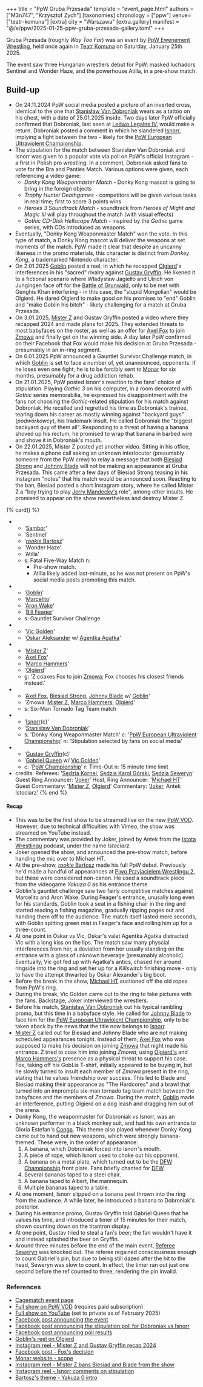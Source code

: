 +++
title = "PpW Gruba Przesada"
template = "event_page.html"
authors = ["M3n747", "Krzysztof Zych"]
[taxonomies]
chronology = ["ppw"]
venue=["teatr-komuna"]
[extra]
city = "Warszawa"
[extra.gallery]
manifest = "@/e/ppw/2025-01-25-ppw-gruba-przesada-gallery.toml"
+++

Gruba Przesada (roughly _Way Too Far_) was an event by [PpW Ewenement Wrestling](@/o/ppw.md), held once again in [Teatr Komuna](@/v/teatr-komuna.md) on Saturday, January 25th 2025.

The event saw three Hungarian wrestlers debut for PpW: masked luchadors Sentinel and Wonder Haze, and the powerhouse Atilla, in a pre-show match.

## Build-up

* On 24.11.2024 PpW social media posted a picture of an inverted cross, identical to the one that [Stanisław Van Dobroniak](@/w/stanislaw-van-dobroniak.md) wears as a tattoo on his chest, with a date of 25.01.2025 inside.
  Two days later PpW officially confirmed that Dobroniak, last seen at [Ledwo Legalne IV](@/e/ppw/2024-06-08-ppw-ledwo-legalne-4.md), would make a return.
  Dobroniak posted a comment in which he slandered [Isnorr](@/w/isnorr.md), implying a fight between the two - likely for the [PpW European Ultraviolent Championship](@/c/ppw-european-ultraviolent-championship.md).
* The stipulation for the match between Stanisław Van Dobroniak and Isnorr was given to a popular vote via poll on PpW's official Instagram - a first in Polish pro wrestling.
  In a comment, Dobroniak asked fans to vote for the Bra and Panties Match. Various options were given, each referencing a video game:
  * _Donky Kong Weaponmaster Match_ - Donky Kong mascot is going to bring in the foreign objects
  * _Trophy Hunter Deathgames_ - competitors will be given various tasks in real time; first to score 3 points wins
  * _Heroes 3 Soundtrack Match_ - soundtrack from _Heroes of Might and Magic III_ will play throughout the match (with visual effects)
  * _Gothic CD-Disk Hellscape Match_ - inspired by the _Gothic_ game series, with CDs introduced as weapons.
* Eventually, "Donky Kong Weaponmaster Match" won the vote. In this type of match, a Donky Kong mascot will deliver the weapons at set moments of the match.
  PpW made it clear that despite an uncanny likeness in the promo materials, this character is distinct from _Donkey Kong_, a trademarked Nintendo character.
* On 2.01.2025 [Goblin](@/w/goblin.md) posted a reel, in which he recapped [Olgierd](@/w/olgierd.md)'s interferences in his "sacred" rivalry against [Gustav Gryffin](@/w/gustav-gryffin.md).
  He likened it to a fictional scenario where Władysław Jagiełło and Ulrich von Jungingen face off for the [Battle of Grunwald][bitwa-pod-grunwaldem], only to be met with Genghis Khan interfering - in this case, the "stupid Mongolian" would be Olgierd.
  He dared Olgierd to make good on his promises to "end" Goblin and "make Goblin his bitch" - likely challenging for a match at Gruba Przesada.
* On 3.01.2025, [Mister Z](@/w/mister-z.md) and Gustav Gryffin posted a video where they recapped 2024 and made plans for 2025.
  They extended threats to most babyfaces on the roster, as well as an offer for [Axel Fox](@/w/axel-fox.md) to join [Zmowa](@/tt/zmowa.md) and finally get on the winning side. A day later PpW confirmed on their Facebook that Fox would make his decision at Gruba Przesada - presumably in an in-ring segment.
* On 6.01.2025 PpW announced a Gauntlet Survivor Challenge match, in which [Goblin](@/w/goblin.md) is set to face a number of, yet unannounced, opponents. If he loses even one fight, he is to be forcibly sent to [Monar][monar] for six months, presumably for a drug addiction rehab.
* On 21.01.2025, PpW posted Isnorr's reaction to the fans' choice of stipulation.
  Playing _Gothic 3_ on his computer, in a room decorated with _Gothic_ series memorabilia, he expressed his disappointment with the fans not choosing the _Gothic_-related stipulation for his match against Dobroniak.
  He recalled and regretted his time as Dobroniak's trainee, tearing down his career as mostly winning against "backyard guys" (_podwórkowcy_), his trademark insult.
  He called Dobroniak the "biggest backyard guy of them all". Responding to a threat of having a banana shoved up his rectum, he promised to wrap that banana in barbed wire and shove it in Dobroniak's mouth.
* On 22.01.2025, Mister Z posted yet another video. Sitting in his office, he makes a phone call asking an unknown interlocutor (presumably someone from the PpW crew) to relay a message that both [Biesiad Strong](@/w/biesiad.md) and [Johnny Blade](@/w/johnny-blade.md) will not be making an appearance at Gruba Przesada.
  This came after a few days of Biesiad Strong teasing in his Instagram "notes" that his match would be announced soon. Reacting to the ban, Biesiad posted a short Instagram story, where he called Mister Z a "boy trying to play [Jerry Mandecky's](@/w/jerry-mandecky.md) role", among other insults. He promised to appear on the show nevertheless and destroy Mister Z.

{% card() %}
- - '[Sambor](@/w/sambor.md)'
  - 'Sentinel'
  - '[_rookie_ Bartosz](@/w/plata.md)'
  - 'Wonder Haze'
  - 'Atilla'
  - s: Fatal Five-Way Match
    n:
      - Pre-show match.
      - Atilla likely added last-minute, as he was not present on PpW's social media posts promoting this match.
- - '[Goblin](@/w/goblin.md)'
  - '[Marcelito](@/w/marcelito.md)'
  - '[Aron Wake](@/w/aron-wake.md)'
  - '[Bill Feager](@/w/feager.md)'
  - s: Gauntlet Survivor Challenge
- - '[Vic Golden](@/w/vic-golden.md)'
  - '[Oskar Aleksander](@/w/oskar-aleksander.md) w/ [Agentka Agatka](@/w/agentka-agatka.md)'
- - '[Mister Z](@/w/mister-z.md)'
  - '[Axel Fox](@/w/axel-fox.md)'
  - '[Marco Hammers](@/w/marco-hammers.md)'
  - '[Olgierd](@/w/olgierd.md)'
  - g: 'Z coaxes Fox to join [Zmowa](@/tt/zmowa.md); Fox chooses his closest friends instead.'
- - '[Axel Fox](@/w/axel-fox.md), [Biesiad Strong](@/w/biesiad.md), [Johnny Blade](@/w/johnny-blade.md) w/ [Goblin](@/w/goblin.md)'
  - 'Zmowa: [Mister Z](@/w/mister-z.md), [Marco Hammers](@/w/marco-hammers.md), [Olgierd](@/w/olgierd.md)'
  - s: Six-Man Tornado Tag Team match
- - '[Isnorr](@/w/isnorr.md)(c)'
  - '[Stanisław Van Dobroniak](@/w/stanislaw-van-dobroniak.md)'
  - s: 'Donky Kong Weaponmaster Match'
    c: '[PpW European Ultraviolent Championship](@/c/ppw-european-ultraviolent-championship.md)'
    n: 'Stipulation selected by fans on social media'
- - '[Gustav Gryffin](@/w/gustav-gryffin.md)(c)'
  - '[Gabriel Queen](@/w/gabriel-queen.md) w/ [Vic Golden](@/w/vic-golden.md)'
  - c: '[PpW Championship](@/c/ppw-championship.md)'
    r: Time-Out
    n: 15 minute time limit
- credits:
    Referees: '[Sędzia Kornel](@/w/sedzia-kornel.md), [Sędzia Karol Górski](@/w/madman-charlie.md), [Sędzia Seweryn](@/w/sedzia-seweryn.md)'
    Guest Ring Announcer: '[Joker](@/w/joker.md)'
    Host, Ring Announcer: '[Michael HT](@/w/michael-ht.md)'
    Guest Commentary: '[Mister Z](@/w/mister-z.md), [Olgierd](@/w/olgierd.md)'
    Commentary: '[Joker](@/w/joker.md), Antek Istociarz'
{% end %}

#### Recap

* This was to be the first show to be streamed live on the new [PpW VOD][ppw-vod]. However, due to technical difficulties with Vimeo, the show was streamed on YouTube instead.
* The commentary was provided by Joker, joined by Antek from the [Istota Wrestlingu][istota] podcast, under the name _Istociarz_.
* Joker opened the show, and announced the pre-show match, before handing the mic over to Michael HT.
* At the pre-show, [_rookie_ Bartosz](@/w/plata.md) made his full PpW debut. Previously he'd made a handful of appearances at [Piwo Przyjacielem Wrestlingu 2](@/e/ppw/2024-11-15-ppw-piwo-przyjacielem-wrestlingu-2.md), but these were considered non-canon. He used a soundtrack piece from the videogame _Yakuza 0_ as his entrance theme.
* Goblin's gauntlet challenge saw two fairly competitive matches against Marcelito and Aron Wake. During Feager's entrance, unusally long even for his standards, Goblin took a seat in a fishing chair in the ring and started reading a fishing magazine, gradually ripping pages out and handing them off to the audience. The match itself lasted mere seconds, with Goblin spitting green mist in Feager's face and rolling him up for a three-count.
* At one point in Oskar vs Vic, Oskar's valet Agentka Agatka distracted Vic with a long kiss on the lips. The match saw many physcial interferences from her, a deviation from her usually standing on the entrance with a glass of unknown beverage (presumably alcoholic). Eventually, Vic got fed up with Agatka's antics, chased her around ringside into the ring and set her up for a _Killswitch_ finishing move - only to have the attempt thwarted by Oskar Alexander's big boot.
* Before the break in the show, [Michael HT](@/w/michael-ht.md) auctioned off the old ropes from PpW's ring.
* During the break, Vic Golden came out to the ring to take pictures with the fans. Backstage, Joker interviewed the wrestlers.
* Before his match, [Stanisław Van Dobroniak](@/w/stanislaw-van-dobroniak.md) cut his typical rambling promo, but this time in a babyface style. He called for [Johnny Blade](@/w/johnny-blade.md) to face him for the [PpW European Ultraviolent Championship](@/c/ppw-european-ultraviolent-championship.md), only to be taken aback by the news that the title now belongs to [Isnorr](@/w/isnorr.md).
* [Mister Z](@/w/mister-z.md) called out for Biesiad and Johnny Blade who are not making scheduled appearances tonight. Instead of them, [Axel Fox](@/w/axel-fox.md) who was supposed to make his decision on joining [Zmowa](@/tt/zmowa.md) that night made his entrance. Z tried to coax him into joining _Zmowa_, using [Olgierd's](@/w/olgierd.md) and [Marco Hammers's](@/w/marco-hammers.md) presence as a physical threat to support his case. Fox, taking off his GobLis T-shirt, initially appeared to be buying in, but he slowly turned to insult each member of _Zmowa_ present in the ring, stating that he values friendship over success. This led to Blade and Biesiad making their appearance as "The Hardcores" and a brawl that turned into an impromptu six-man tornado tag team match between the babyfaces and the members of _Zmowa_. During the match, [Goblin](@/w/goblin.md) made an interference, putting Olgierd on a dog leash and dragging him out of the arena.
* Donky Kong, the weaponmaster for Dobroniak vs Isnorr, was an unknown performer in a black monkey suit, and had his own entrance to Gloria Estefan's [Conga][conga]. This theme also played whenever Donky Kong came out to hand out new weapons, which were strongly banana-themed. These were, in the order of appearance:
  1. A banana, which Dobroniak forced into Isnorr's mouth.
  2. A piece of rope, which Isnorr used to choke out his opponent.
  3. A banana on a metal plate, which turned out to be the [DFW Championship](@/c/dfw-championship.md) front plate. Fans briefly chanted for [DFW](@/o/dfw.md).
  4. Several bananas taped to a steel chair.
  5. A banana taped to Albert, the mannequin.
  6. Multiple bananas taped to a table.
* At one moment, Isnorr slipped on a banana peel thrown into the ring from the audience. A while later, he introduced a banana to Dobroniak's posterior.
* During his entrance promo, Gustav Gryffin told Gabriel Queen that he values his time, and introduced a timer of 15 minutes for their match, shown counting down on the titantron display.
* At one point, Gustav tried to steal a fan's beer; the fan wouldn't have it and instead splashed the beer on Gryffin.
* Around three minutes before the end of the main event, [Referee Seweryn](@/w/sedzia-seweryn.md) was knocked out. The referee regained consciousness enough to count Gabriel's pin, but due to being still dazed after the hit to the head, Seweryn was slow to count. In effect, the timer ran out just one second before the ref counted to three, rendering the pin invalid.

### References

* [Cagematch event page](https://www.cagematch.net/?id=1&nr=418108)
* [Full show on PpW VOD](https://ppw-ewenementpl.vhx.tv/ppw-full-shows-dvd-version/season:3/videos/gruba-przesada-25-full-show) (requires paid subscription)
* [Full show on YouTube](https://www.youtube.com/watch?v=7BqcLexnnFI) (set to private as of February 2025)
* [Facebook post announcing the event](https://www.facebook.com/OficjalnePPW/posts/pfbid02anoMmnN9g8ziEqr7t1jXhipXyGJzCvY3aHfZRyWHvsDfscrBkNh3i8SFXZPWMVMRl)
* [Facebook post announcing the stipulation poll for Dobroniak vs Isnorr](https://www.facebook.com/photo/?fbid=1114549990675392&set=a.499910772139320)
* [Facebook post announcing poll results](https://www.facebook.com/OficjalnePPW/posts/pfbid02LJth2szqUbP67RwvSKCARjpKQJPmkyxdVYAadC9aaLPGrwmjTjf7aeGAdGKScmjql)
* [Goblin's reel on Olgierd](https://www.facebook.com/reel/8908777399206097)
* [Instagram reel - Mister Z and Gustav Gryffin recap 2024](https://www.instagram.com/reel/DEXqo47K6Is/?utm_source=ig_web_copy_link&igsh=MzRlODBiNWFlZA==)
* [Facebook post - Fox's decision](https://www.facebook.com/share/p/15TDKLcbE6/)
* [Monar website - scope](https://www.monar.org/o-nas/czym-sie-zajmujemy/)
* [Instagram reel - Mister Z bans Biesiad and Blade from the show](https://www.instagram.com/p/DFJCpUet4LN/)
* [Instagram reel - Isnorr comments on stipulation](https://www.instagram.com/p/DFGEwgKqTtr/)
* [Bartosz's theme - Yakuza 0 intro](https://www.youtube.com/watch?v=zxrXgtSL2Rk)

[bitwa-pod-grunwaldem]: https://en.wikipedia.org/wiki/Battle_of_Grunwald
[monar]: https://en.wikipedia.org/wiki/Monar
[ppw-vod]: https://ppw-ewenementpl.vhx.tv/
[istota]: https://www.youtube.com/@IstotaWrestlingu
[conga]: https://www.youtube.com/watch?v=VVRHtUes7go
